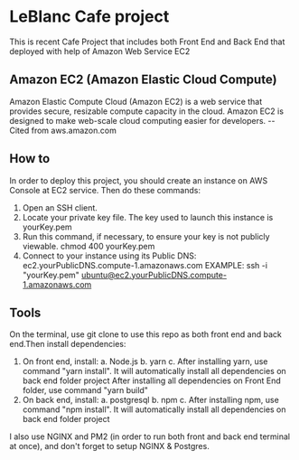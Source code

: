 # LeBlanc Cafe project
This is recent Cafe Project that includes both Front End and Back End that deployed with help of Amazon Web Service EC2

## Amazon EC2 (Amazon Elastic Cloud Compute)
Amazon Elastic Compute Cloud (Amazon EC2) is a web service that provides secure, resizable compute capacity in the cloud. Amazon EC2 is designed to make web-scale cloud computing easier for developers. --Cited from aws.amazon.com

## How to
In order to deploy this project, you should create an instance on AWS Console at EC2 service. Then do these commands:
1. Open an SSH client.
2. Locate your private key file. The key used to launch this instance is yourKey.pem
3. Run this command, if necessary, to ensure your key is not publicly viewable.
   chmod 400 yourKey.pem
4. Connect to your instance using its Public DNS:
   ec2.yourPublicDNS.compute-1.amazonaws.com
EXAMPLE:
ssh -i "yourKey.pem" ubuntu@ec2.yourPublicDNS.compute-1.amazonaws.com

## Tools
On the terminal, use git clone to use this repo as both front end and back end.Then install dependencies:
1. On front end, install:
   a. Node.js
   b. yarn
   c. After installing yarn, use command "yarn install". It will automatically install all dependencies on back end folder project
After installing all dependencies on Front End folder, use command "yarn build"
2. On back end, install:
   a. postgresql
   b. npm
   c. After installing npm, use command "npm install". It will automatically install all dependencies on back end folder project
   
I also use NGINX and PM2 (in order to run both front and back end terminal at once), and don't forget to setup NGINX & Postgres.
